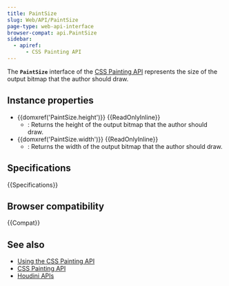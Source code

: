 ```yaml
---
title: PaintSize
slug: Web/API/PaintSize
page-type: web-api-interface
browser-compat: api.PaintSize
sidebar:
  - apiref:
      - CSS Painting API
---
```


The **`PaintSize`** interface of the [CSS Painting API](/en-US/docs/Web/API/CSS_Painting_API) represents the size of the output bitmap that the author should draw.

## Instance properties

- {{domxref('PaintSize.height')}} {{ReadOnlyInline}}
  - : Returns the height of the output bitmap that the author should draw.
- {{domxref('PaintSize.width')}} {{ReadOnlyInline}}
  - : Returns the width of the output bitmap that the author should draw.

## Specifications

{{Specifications}}

## Browser compatibility

{{Compat}}

## See also

- [Using the CSS Painting API](/en-US/docs/Web/API/CSS_Painting_API/Guide)
- [CSS Painting API](/en-US/docs/Web/API/CSS_Painting_API)
- [Houdini APIs](/en-US/docs/Web/API/Houdini_APIs)
